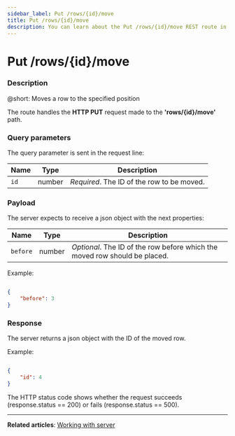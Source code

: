 ```yaml
---
sidebar_label: Put /rows/{id}/move
title: Put /rows/{id}/move
description: You can learn about the Put /rows/{id}/move REST route in the documentation of the DHTMLX JavaScript Kanban library. Browse developer guides and API reference, try out code examples and live demos, and download a free 30-day evaluation version of DHTMLX Kanban.
---
```


# Put /rows/{id}/move

### Description

@short: Moves a row to the specified position 

The route handles the **HTTP PUT** request made to the **'rows/{id}/move'** path.


### Query parameters

The query parameter is sent in the request line:

| Name       | Type        | Description |
| ----------- | ----------- | ----------- |
| `id`       |  number   | *Required*. The ID of the row to be moved.|


### Payload

The server expects to receive a json object with the next properties:

| Name       | Type        | Description |
| ----------- | ----------- | ----------- |
| `before`       |  number   | *Optional*. The ID of the row before which the moved row should be placed.|

Example:

~~~json

{
    "before": 3
}

~~~

### Response 

The server returns a json object with the ID of the moved row.

Example:

~~~json 

{
    "id": 4
}

~~~

The HTTP status code shows whether the request succeeds (response.status == 200) or fails (response.status == 500).

---

**Related articles**: [Working with server](guides/working_with_server.md)